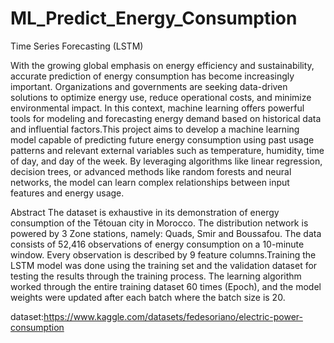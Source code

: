 # ML_Predict_Energy_Consumption

Time Series Forecasting (LSTM)

With the growing global emphasis on energy efficiency and sustainability, accurate prediction of energy consumption has become increasingly important. Organizations and governments are seeking data-driven solutions to optimize energy use, reduce operational costs, and minimize environmental impact. In this context, machine learning offers powerful tools for modeling and forecasting energy demand based on historical data and influential factors.This project aims to develop a machine learning model capable of predicting future energy consumption using past usage patterns and relevant external variables such as temperature, humidity, time of day, and day of the week. By leveraging algorithms like linear regression, decision trees, or advanced methods like random forests and neural networks, the model can learn complex relationships between input features and energy usage.

Abstract
The dataset is exhaustive in its demonstration of energy consumption of the Tétouan city in Morocco. The distribution network is powered by 3 Zone stations, namely: Quads, Smir and Boussafou.
The data consists of 52,416 observations of energy consumption on a 10-minute window. Every observation is described by 9 feature columns.Training the LSTM model was done using the training set and the validation dataset for testing the results through the training process. The learning algorithm worked through the entire training dataset 60 times (Epoch), and the model weights were updated after each batch where the batch size is 20.

dataset:https://www.kaggle.com/datasets/fedesoriano/electric-power-consumption
